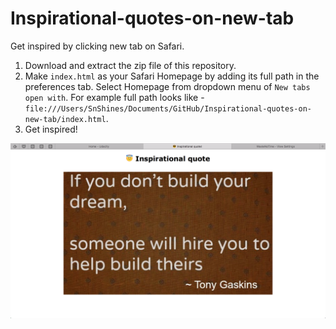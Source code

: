 # Inspirational-quotes-on-new-tab

Get inspired by clicking new tab on Safari.

1. Download and extract the zip file of this repository.
2. Make `index.html` as your Safari Homepage by adding its full path in the preferences tab. Select Homepage from dropdown menu of `New tabs open with`. For example full path looks like - `file:///Users/SnShines/Documents/GitHub/Inspirational-quotes-on-new-tab/index.html`.
3. Get inspired!

![Alt text](preview_1.png?raw=true)
